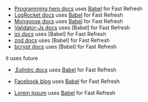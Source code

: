 - [Programming hero docs](https://github.com/Apollo-Level2-Web-Dev/Level2-Batch4-PH-University-Server) uses [Babel](https://babeljs.io/) for Fast Refresh
- [LogRocket docs](https://blog.logrocket.com/linting-typescript-eslint-prettier) uses [Babel](https://babeljs.io/) for Fast Refresh
- [Mongoose docs](https://mongoosejs.com/) uses [Babel](https://babeljs.io/) for Fast Refresh
- [Validator-Js docs](https://github.com/validatorjs/validator.js) uses [Babel] for Fast Refresh
- [joi docs](https://www.npmjs.com/package/joi) uses [Babel] for Fast Refresh
- [zod docs](https://zod.dev/) uses [Babel] for Fast Refresh
- [bcrypt docs](https://www.npmjs.com/package/bcrypt) uses [Babel] for Fast Refresh

it uses future

- [.Eslintrc docs](https://dev.to/shafayat/-express-typescript-eslint-prettiersetup-5fhg) uses [Babel](https://babeljs.io/) for Fast Refresh
- [Facebook blog](https://www.facebook.com/100004778526351/videos/908806490911910/) uses [Babel](https://babeljs.io/) for Fast Refresh



- [Lorem Ipsum](https://www.lipsum.com/) uses [Babel](https://babeljs.io/) for Fast Refresh

